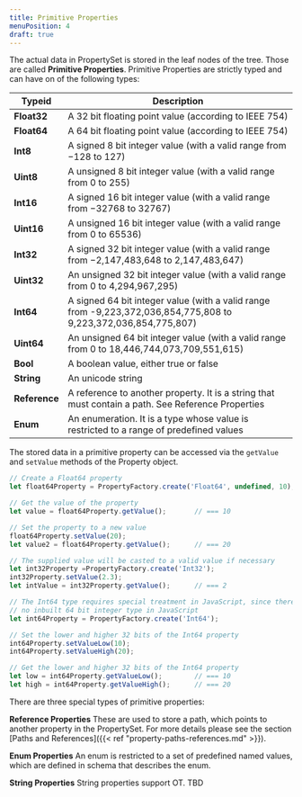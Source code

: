 ```yaml
---
title: Primitive Properties
menuPosition: 4
draft: true
---
```


The actual data in PropertySet is stored in the leaf nodes of the tree. Those are called **Primitive Properties**.
Primitive Properties are strictly typed and can have on of the following types:




|    Typeid     |  Description  |
|---------------|---------------|
| **Float32**   |   A 32 bit floating point value (according to IEEE 754) |
| **Float64**   |  A 64 bit floating point value (according to IEEE 754) |
| **Int8**      | A signed 8 bit integer value (with a valid range from −128 to 127) |
| **Uint8**     | A unsigned 8 bit integer value (with a valid range from 0 to 255) |
| **Int16**     | A signed 16 bit integer value (with a valid range from −32768 to 32767) |
| **Uint16**    | A unsigned 16 bit integer value (with a valid range from 0 to 65536) |
| **Int32**     | A signed 32 bit integer value (with a valid range from −2,147,483,648 to 2,147,483,647) |
| **Uint32**    | An unsigned 32 bit integer value (with a valid range from 0 to 4,294,967,295) |
| **Int64**     | A signed 64 bit integer value (with a valid range from -9,223,372,036,854,775,808 to 9,223,372,036,854,775,807) |
| **Uint64**    | An unsigned 64 bit integer value (with a valid range from 0 to 18,446,744,073,709,551,615) |
| **Bool**      | A boolean value, either true or false |
| **String**    | An unicode string |
| **Reference** | A reference to another property. It is a string that must contain a path. See Reference Properties |
| **Enum**      | An enumeration. It is a type whose value is restricted to a range of predefined values |


The stored data in a primitive property can be accessed via the ``getValue`` and ``setValue`` methods of the
Property object.

```javascript
// Create a Float64 property
let float64Property = PropertyFactory.create('Float64', undefined, 10);

// Get the value of the property
let value = float64Property.getValue();       // === 10

// Set the property to a new value
float64Property.setValue(20);
let value2 = float64Property.getValue();      // === 20

// The supplied value will be casted to a valid value if necessary
let int32Property =PropertyFactory.create('Int32');
int32Property.setValue(2.3);
let intValue = int32Property.getValue();      // === 2

// The Int64 type requires special treatment in JavaScript, since there is
// no inbuilt 64 bit integer type in JavaScript
let int64Property = PropertyFactory.create('Int64');

// Set the lower and higher 32 bits of the Int64 property
int64Property.setValueLow(10);
int64Property.setValueHigh(20);

// Get the lower and higher 32 bits of the Int64 property
let low = int64Property.getValueLow();        // === 10
let high = int64Property.getValueHigh();      // === 20
```

There are three special types of primitive properties:

**Reference Properties**
  These are used to store a path, which points to another property in the PropertySet. For more details please see the
  section [Paths and References]({{< ref "property-paths-references.md" >}}).

**Enum Properties**
  An enum is restricted to a set of predefined named values, which are defined in schema that describes the enum.

**String Properties**
  String properties support OT. TBD
